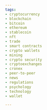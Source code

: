 ```yaml
---
tags:
- cryptocurrency  
- blockchain  
- bitcoin  
- ethereum  
- stablecoin
- nft  
- trade  
- smart contracts  
- crypto wallets  
- mining  
- crypto security  
- cryptoexchanges  
- cronex  
- peer-to-peer  
- news  
- regulations  
- psychology
- technology
- wallet

---
```


